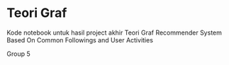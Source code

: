 # Teori Graf

Kode notebook untuk hasil project akhir Teori Graf
Recommender System Based On Common Followings and User Activities

Group 5
